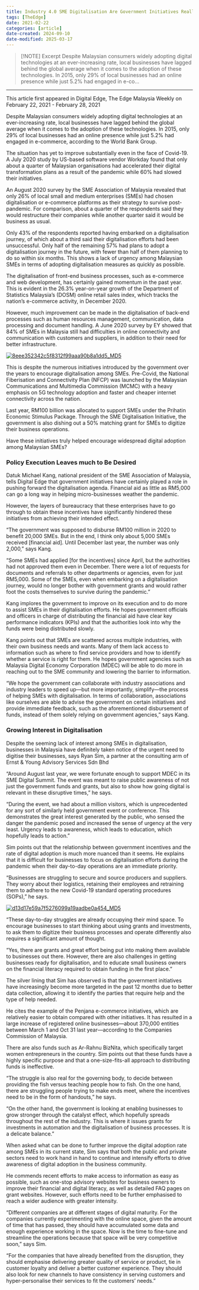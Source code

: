 ```yaml
---
title: Industry 4.0 SME Digitalisation Are Government Initiatives Really effective
tags: [TheEdge]
date: 2021-02-22
categories: [article]
date-created: 2024-09-10
date-modified: 2025-03-17
---
```


> [!NOTE] Excerpt
> Despite Malaysian consumers widely adopting digital technologies at an ever-increasing rate, local businesses have lagged behind the global average when it comes to the adoption of these technologies. In 2015, only 29% of local businesses had an online presence while just 5.2% had engaged in e-co…

---

This article first appeared in Digital Edge, The Edge Malaysia Weekly on February 22, 2021 - February 28, 2021

Despite Malaysian consumers widely adopting digital technologies at an ever-increasing rate, local businesses have lagged behind the global average when it comes to the adoption of these technologies. In 2015, only 29% of local businesses had an online presence while just 5.2% had engaged in e-commerce, according to the World Bank Group.

The situation has yet to improve substantially even in the face of Covid-19. A July 2020 study by US-based software vendor Workday found that only about a quarter of Malaysian organisations had accelerated their digital transformation plans as a result of the pandemic while 60% had slowed their initiatives.

An August 2020 survey by the SME Association of Malaysia revealed that only 26% of local small and medium enterprises (SMEs) had chosen digitalisation or e-commerce platforms as their strategy to survive post-pandemic. For comparison, about a quarter of the respondents said they would restructure their companies while another quarter said it would be business as usual.

Only 43% of the respondents reported having embarked on a digitalisation journey, of which about a third said their digitalisation efforts had been unsuccessful. Only half of the remaining 57% had plans to adopt a digitalisation journey in the future, with fewer than half of them planning to do so within six months. This shows a lack of urgency among Malaysian SMEs in terms of adopting digitalisation measures as quickly as possible.

The digitalisation of front-end business processes, such as e-commerce and web development, has certainly gained momentum in the past year. This is evident in the 26.3% year-on-year growth of the Department of Statistics Malaysia’s (DOSM) online retail sales index, which tracks the nation’s e-commerce activity, in December 2020.

However, much improvement can be made in the digitalisation of back-end processes such as human resources management, communication, data processing and document handling. A June 2020 survey by EY showed that 84% of SMEs in Malaysia still had difficulties in online connectivity and communication with customers and suppliers, in addition to their need for better infrastructure.

[![8eee352342c5f8312f99aaa90b8a1dd5_MD5](/media/8eee352342c5f8312f99aaa90b8a1dd5_MD5.jpg)](https://assets.theedgemarkets.com/pictures/DE10-kang-tem1358_theedgemarkets.jpg)

This is despite the numerous initiatives introduced by the government over the years to encourage digitalisation among SMEs. Pre-Covid, the National Fiberisation and Connectivity Plan (NFCP) was launched by the Malaysian Communications and Multimedia Commission (MCMC) with a heavy emphasis on 5G technology adoption and faster and cheaper internet connectivity across the nation.

Last year, RM100 billion was allocated to support SMEs under the Prihatin Economic Stimulus Package. Through the SME Digitalisation Initiative, the government is also dishing out a 50% matching grant for SMEs to digitize their business operations.

Have these initiatives truly helped encourage widespread digital adoption among Malaysian SMEs?

### Policy Execution Leaves much to Be Desired

Datuk Michael Kang, national president of the SME Association of Malaysia, tells Digital Edge that government initiatives have certainly played a role in pushing forward the digitalisation agenda. Financial aid as little as RM5,000 can go a long way in helping micro-businesses weather the pandemic.

However, the layers of bureaucracy that these enterprises have to go through to obtain these incentives have significantly hindered these initiatives from achieving their intended effect.

“The government was supposed to disburse RM100 million in 2020 to benefit 20,000 SMEs. But in the end, I think only about 5,000 SMEs received \[financial aid\]. Until December last year, the number was only 2,000,” says Kang.

“Some SMEs had applied \[for the incentives\] since April, but the authorities had not approved them even in December. There were a lot of requests for documents and referrals to other departments or agencies, even for just RM5,000. Some of the SMEs, even when embarking on a digitalisation journey, would no longer bother with government grants and would rather foot the costs themselves to survive during the pandemic.”

Kang implores the government to improve on its execution and to do more to assist SMEs in their digitalisation efforts. He hopes government officials and officers in charge of distributing the financial aid have clear key performance indicators (KPIs) and that the authorities look into why the funds were being distributed slowly.

Kang points out that SMEs are scattered across multiple industries, with their own business needs and wants. Many of them lack access to information such as where to find service providers and how to identify whether a service is right for them. He hopes government agencies such as Malaysia Digital Economy Corporation (MDEC) will be able to do more in reaching out to the SME community and lowering the barrier to information.

“We hope the government can collaborate with industry associations and industry leaders to speed up—but more importantly, simplify—the process of helping SMEs with digitalisation. In terms of collaboration, associations like ourselves are able to advise the government on certain initiatives and provide immediate feedback, such as the aforementioned disbursement of funds, instead of them solely relying on government agencies,” says Kang.

### Growing Interest in Digitalisation

Despite the seeming lack of interest among SMEs in digitalisation, businesses in Malaysia have definitely taken notice of the urgent need to digitise their businesses, says Ryan Sim, a partner at the consulting arm of Ernst & Young Advisory Services Sdn Bhd

“Around August last year, we were fortunate enough to support MDEC in its SME Digital Summit. The event was meant to raise public awareness of not just the government funds and grants, but also to show how going digital is relevant in these disruptive times,” he says.

“During the event, we had about a million visitors, which is unprecedented for any sort of similarly held government event or conference. This demonstrates the great interest generated by the public, who sensed the danger the pandemic posed and increased the sense of urgency at the very least. Urgency leads to awareness, which leads to education, which hopefully leads to action.”

Sim points out that the relationship between government incentives and the rate of digital adoption is much more nuanced than it seems. He explains that it is difficult for businesses to focus on digitalisation efforts during the pandemic when their day-to-day operations are an immediate priority.

“Businesses are struggling to secure and source producers and suppliers. They worry about their logistics, retaining their employees and retraining them to adhere to the new Covid-19 standard operating procedures (SOPs),” he says.

[![d13d17e59a7f5276099a19aadbe0a454_MD5](/media/d13d17e59a7f5276099a19aadbe0a454_MD5.jpg)](https://assets.theedgemarkets.com/pictures/DE10-sim-tem1358_theedgemarkets.jpg)

“These day-to-day struggles are already occupying their mind space. To encourage businesses to start thinking about using grants and investments, to ask them to digitize their business processes and operate differently also requires a significant amount of thought.

“Yes, there are grants and great effort being put into making them available to businesses out there. However, there are also challenges in getting businesses ready for digitalisation, and to educate small business owners on the financial literacy required to obtain funding in the first place.”

The silver lining that Sim has observed is that the government initiatives have increasingly become more targeted in the past 12 months due to better data collection, allowing it to identify the parties that require help and the type of help needed.

He cites the example of the Penjana e-commerce initiatives, which are relatively easier to obtain compared with other initiatives. It has resulted in a large increase of registered online businesses—about 370,000 entities between March 1 and Oct 31 last year—according to the Companies Commission of Malaysia.

There are also funds such as Ar-Rahnu BizNita, which specifically target women entrepreneurs in the country. Sim points out that these funds have a highly specific purpose and that a one-size-fits-all approach to distributing funds is ineffective.

“The struggle is also real for the governing body, to decide between providing the fish versus teaching people how to fish. On the one hand, there are struggling people trying to make ends meet, where the incentives need to be in the form of handouts,” he says.

“On the other hand, the government is looking at enabling businesses to grow stronger through the catalyst effect, which hopefully spreads throughout the rest of the industry. This is where it issues grants for investments in automation and the digitalisation of business processes. It is a delicate balance.”

When asked what can be done to further improve the digital adoption rate among SMEs in its current state, Sim says that both the public and private sectors need to work hand in hand to continue and intensify efforts to drive awareness of digital adoption in the business community.

He commends recent efforts to make access to information as easy as possible, such as one-stop advisory websites for business owners to improve their financial and digital literacy, as well as detailed FAQ pages on grant websites. However, such efforts need to be further emphasised to reach a wider audience with greater intensity.

“Different companies are at different stages of digital maturity. For the companies currently experimenting with the online space, given the amount of time that has passed, they should have accumulated some data and enough experience working in the space. Now is the time to fine-tune and streamline the operations because that space will be very competitive soon,” says Sim.

“For the companies that have already benefited from the disruption, they should emphasise delivering greater quality of service or product, tie in customer loyalty and deliver a better customer experience. They should also look for new channels to have consistency in serving customers and hyper-personalise their services to fit the customers’ needs.”
